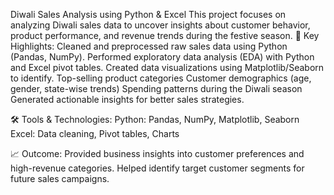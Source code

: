 
Diwali Sales Analysis using Python & Excel
This project focuses on analyzing Diwali sales data to uncover insights about customer behavior, product performance, and revenue trends during the festive season.
🔎 Key Highlights:
Cleaned and preprocessed raw sales data using Python (Pandas, NumPy).
Performed exploratory data analysis (EDA) with Python and Excel pivot tables.
Created data visualizations using Matplotlib/Seaborn to identify.
Top-selling product categories
Customer demographics (age, gender, state-wise trends)
Spending patterns during the Diwali season
Generated actionable insights for better sales strategies.

🛠️ Tools & Technologies:
Python: Pandas, NumPy, Matplotlib, Seaborn
Excel: Data cleaning, Pivot tables, Charts

📈 Outcome:
Provided business insights into customer preferences and high-revenue categories.
Helped identify target customer segments for future sales campaigns.

